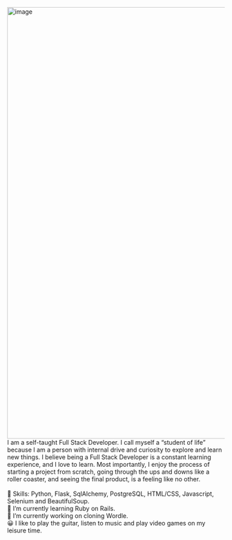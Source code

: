 <img width="1000" alt="image" src="https://cdn-images-1.medium.com/max/800/1*k7Wmks31yL27lO2jCVgnRA.png"> 
<br> I am a self-taught Full Stack Developer. I call myself a “student of life” because I am a person with internal drive and curiosity to explore and learn new things. 
I believe being a Full Stack Developer is a constant learning experience, and I love to learn. Most importantly, I enjoy the process of starting a project from scratch, going through the ups and downs like a roller coaster, and seeing the final product, is a feeling like no other. 
<br> <br> 
💪 Skills: Python, Flask, SqlAlchemy, PostgreSQL, HTML/CSS, Javascript, Selenium and BeautifulSoup.
<br>
🌱 I’m currently learning Ruby on Rails.
<br>
🔭 I’m currently working on cloning Wordle.
<br>
😀 I like to play the guitar, listen to music and play video games on my leisure time.
<br>
